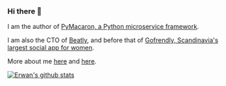 ### Hi there 👋

I am the author of [PyMacaron, a Python microservice framework](http://pymacaron.com/).

I am also the CTO of [Beatly](https://beatly.com/), and before that of [Gofrendly, Scandinavia's largest social app for women](https://gofrendly.com/).

More about me [here](https://www.linkedin.com/in/erwan-lemonnier/) and [here](https://erwan.lemonnier.se/).

[![Erwan's github stats](https://github-readme-stats.vercel.app/api?username=erwan-lemonnier)](https://github.com/erwan-lemonnier/github-readme-stats)

